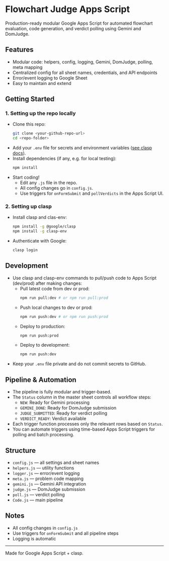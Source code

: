 # Flowchart Judge Apps Script

Production-ready modular Google Apps Script for automated flowchart evaluation, code generation, and verdict polling using Gemini and DomJudge.

## Features
- Modular code: helpers, config, logging, Gemini, DomJudge, polling, meta mapping
- Centralized config for all sheet names, credentials, and API endpoints
- Error/event logging to Google Sheet
- Easy to maintain and extend

## Getting Started

### 1. Setting up the repo locally
- Clone this repo:
  ```bash
  git clone <your-github-repo-url>
  cd <repo-folder>
  ```
- Add your `.env` file for secrets and environment variables ([see clasp docs](https://developers.google.com/apps-script/guides/clasp)).
- Install dependencies (if any, e.g. for local testing):
  ```bash
  npm install
  ```
- Start coding!
  - Edit any `.js` file in the repo.
  - All config changes go in `config.js`.
  - Use triggers for `onFormSubmit` and `pollVerdicts` in the Apps Script UI.

### 2. Setting up clasp
- Install clasp and clas-env:
  ```bash
  npm install -g @google/clasp
  npm install -g clasp-env
  ```
- Authenticate with Google:
  ```bash
  clasp login
  ```
## Development
- Use clasp and clasp-env commands to pull/push code to Apps Script (dev/prod) after making changes:
  - Pull latest code from dev or prod:
    ```bash
    npm run pull:dev # or npm run pull:prod
    ```
  - Push local changes to dev or prod:
    ```bash
    npm run push:dev # or npm run push:prod
    ```
  - Deploy to production:
    ```bash
    npm run push:prod
    ```
  - Deploy to development:
    ```bash
    npm run push:dev
    ```
- Keep your `.env` file private and do not commit secrets to GitHub.

## Pipeline & Automation
- The pipeline is fully modular and trigger-based.
- The `Status` column in the master sheet controls all workflow steps:
  - `NEW`: Ready for Gemini processing
  - `GEMINI_DONE`: Ready for DomJudge submission
  - `JUDGE_SUBMITTED`: Ready for verdict polling
  - `VERDICT_READY`: Verdict available
- Each trigger function processes only the relevant rows based on `Status`.
- You can automate triggers using time-based Apps Script triggers for polling and batch processing.

## Structure
- `config.js` — all settings and sheet names
- `helpers.js` — utility functions
- `logger.js` — error/event logging
- `meta.js` — problem code mapping
- `gemini.js` — Gemini API integration
- `judge.js` — DomJudge submission
- `poll.js` — verdict polling
- `Code.js` — main pipeline

## Notes
- All config changes in `config.js`
- Use triggers for `onFormSubmit` and all pipeline steps
- Logging is automatic

---
Made for Google Apps Script + clasp.
